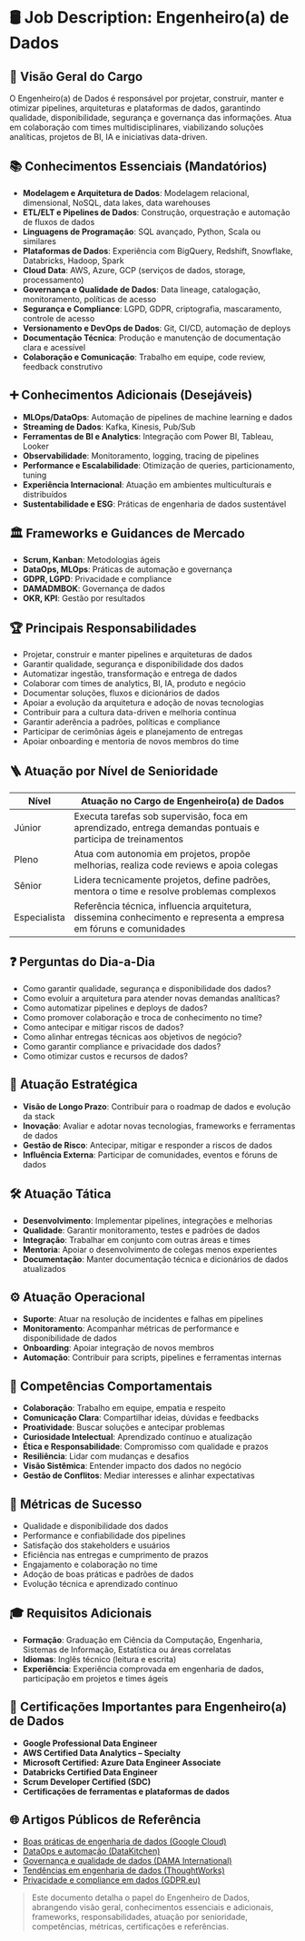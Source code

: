 <!--
---
title: "Job Description: Engenheiro de Dados"
description: "Descrição detalhada do papel de Engenheiro de Dados."
author: "Tiago N Pinto Silva"
created_date: "2024-06-10"
version: "1.0.0"
tags:
  - engenheiro-dados
  - job-description
categories:
  - Carreira
  - Tecnologia
language: "pt-BR"
---
-->
<!--
⚠️ Bloco acima: metadados para busca semântica e IA. Pode ser ignorado na leitura.
-->
# 🛢️ Job Description: Engenheiro(a) de Dados

## 🧐 Visão Geral do Cargo

O Engenheiro(a) de Dados é responsável por projetar, construir, manter e otimizar pipelines, arquiteturas e plataformas de dados, garantindo qualidade, disponibilidade, segurança e governança das informações. Atua em colaboração com times multidisciplinares, viabilizando soluções analíticas, projetos de BI, IA e iniciativas data-driven.

## 📚 Conhecimentos Essenciais (Mandatórios)

- **Modelagem e Arquitetura de Dados**: Modelagem relacional, dimensional, NoSQL, data lakes, data warehouses
- **ETL/ELT e Pipelines de Dados**: Construção, orquestração e automação de fluxos de dados
- **Linguagens de Programação**: SQL avançado, Python, Scala ou similares
- **Plataformas de Dados**: Experiência com BigQuery, Redshift, Snowflake, Databricks, Hadoop, Spark
- **Cloud Data**: AWS, Azure, GCP (serviços de dados, storage, processamento)
- **Governança e Qualidade de Dados**: Data lineage, catalogação, monitoramento, políticas de acesso
- **Segurança e Compliance**: LGPD, GDPR, criptografia, mascaramento, controle de acesso
- **Versionamento e DevOps de Dados**: Git, CI/CD, automação de deploys
- **Documentação Técnica**: Produção e manutenção de documentação clara e acessível
- **Colaboração e Comunicação**: Trabalho em equipe, code review, feedback construtivo

## ➕ Conhecimentos Adicionais (Desejáveis)

- **MLOps/DataOps**: Automação de pipelines de machine learning e dados
- **Streaming de Dados**: Kafka, Kinesis, Pub/Sub
- **Ferramentas de BI e Analytics**: Integração com Power BI, Tableau, Looker
- **Observabilidade**: Monitoramento, logging, tracing de pipelines
- **Performance e Escalabilidade**: Otimização de queries, particionamento, tuning
- **Experiência Internacional**: Atuação em ambientes multiculturais e distribuídos
- **Sustentabilidade e ESG**: Práticas de engenharia de dados sustentável

## 🏛️ Frameworks e Guidances de Mercado

- **Scrum, Kanban**: Metodologias ágeis
- **DataOps, MLOps**: Práticas de automação e governança
- **GDPR, LGPD**: Privacidade e compliance
- **DAMADMBOK**: Governança de dados
- **OKR, KPI**: Gestão por resultados

## 🏆 Principais Responsabilidades

- Projetar, construir e manter pipelines e arquiteturas de dados
- Garantir qualidade, segurança e disponibilidade dos dados
- Automatizar ingestão, transformação e entrega de dados
- Colaborar com times de analytics, BI, IA, produto e negócio
- Documentar soluções, fluxos e dicionários de dados
- Apoiar a evolução da arquitetura e adoção de novas tecnologias
- Contribuir para a cultura data-driven e melhoria contínua
- Garantir aderência a padrões, políticas e compliance
- Participar de cerimônias ágeis e planejamento de entregas
- Apoiar onboarding e mentoria de novos membros do time

## 🪜 Atuação por Nível de Senioridade

| Nível         | Atuação no Cargo de Engenheiro(a) de Dados                                                                                 |
|--------------|----------------------------------------------------------------------------------------------------------------------------|
| Júnior        | Executa tarefas sob supervisão, foca em aprendizado, entrega demandas pontuais e participa de treinamentos                  |
| Pleno         | Atua com autonomia em projetos, propõe melhorias, realiza code reviews e apoia colegas                                      |
| Sênior        | Lidera tecnicamente projetos, define padrões, mentora o time e resolve problemas complexos                                  |
| Especialista  | Referência técnica, influencia arquitetura, dissemina conhecimento e representa a empresa em fóruns e comunidades           |

## ❓ Perguntas do Dia-a-Dia

- Como garantir qualidade, segurança e disponibilidade dos dados?
- Como evoluir a arquitetura para atender novas demandas analíticas?
- Como automatizar pipelines e deploys de dados?
- Como promover colaboração e troca de conhecimento no time?
- Como antecipar e mitigar riscos de dados?
- Como alinhar entregas técnicas aos objetivos de negócio?
- Como garantir compliance e privacidade dos dados?
- Como otimizar custos e recursos de dados?

## 🎯 Atuação Estratégica

- **Visão de Longo Prazo**: Contribuir para o roadmap de dados e evolução da stack
- **Inovação**: Avaliar e adotar novas tecnologias, frameworks e ferramentas de dados
- **Gestão de Risco**: Antecipar, mitigar e responder a riscos de dados
- **Influência Externa**: Participar de comunidades, eventos e fóruns de dados

## 🛠️ Atuação Tática

- **Desenvolvimento**: Implementar pipelines, integrações e melhorias
- **Qualidade**: Garantir monitoramento, testes e padrões de dados
- **Integração**: Trabalhar em conjunto com outras áreas e times
- **Mentoria**: Apoiar o desenvolvimento de colegas menos experientes
- **Documentação**: Manter documentação técnica e dicionários de dados atualizados

## ⚙️ Atuação Operacional

- **Suporte**: Atuar na resolução de incidentes e falhas em pipelines
- **Monitoramento**: Acompanhar métricas de performance e disponibilidade de dados
- **Onboarding**: Apoiar integração de novos membros
- **Automação**: Contribuir para scripts, pipelines e ferramentas internas

## 🤝 Competências Comportamentais

- **Colaboração**: Trabalho em equipe, empatia e respeito
- **Comunicação Clara**: Compartilhar ideias, dúvidas e feedbacks
- **Proatividade**: Buscar soluções e antecipar problemas
- **Curiosidade Intelectual**: Aprendizado contínuo e atualização
- **Ética e Responsabilidade**: Compromisso com qualidade e prazos
- **Resiliência**: Lidar com mudanças e desafios
- **Visão Sistêmica**: Entender impacto dos dados no negócio
- **Gestão de Conflitos**: Mediar interesses e alinhar expectativas

## 📏 Métricas de Sucesso

- Qualidade e disponibilidade dos dados
- Performance e confiabilidade dos pipelines
- Satisfação dos stakeholders e usuários
- Eficiência nas entregas e cumprimento de prazos
- Engajamento e colaboração no time
- Adoção de boas práticas e padrões de dados
- Evolução técnica e aprendizado contínuo

## 🎓 Requisitos Adicionais

- **Formação**: Graduação em Ciência da Computação, Engenharia, Sistemas de Informação, Estatística ou áreas correlatas
- **Idiomas**: Inglês técnico (leitura e escrita)
- **Experiência**: Experiência comprovada em engenharia de dados, participação em projetos e times ágeis

## 🏅 Certificações Importantes para Engenheiro(a) de Dados

- **Google Professional Data Engineer**
- **AWS Certified Data Analytics – Specialty**
- **Microsoft Certified: Azure Data Engineer Associate**
- **Databricks Certified Data Engineer**
- **Scrum Developer Certified (SDC)**
- **Certificações de ferramentas e plataformas de dados**

## 🌐 Artigos Públicos de Referência

- [Boas práticas de engenharia de dados (Google Cloud)](https://cloud.google.com/architecture/data-engineering)
- [DataOps e automação (DataKitchen)](https://datakitchen.io/resources/)
- [Governança e qualidade de dados (DAMA International)](https://www.dama.org/content/body-knowledge)
- [Tendências em engenharia de dados (ThoughtWorks)](https://www.thoughtworks.com/radar)
- [Privacidade e compliance em dados (GDPR.eu)](https://gdpr.eu/)

<!-- summary:start -->
> Este documento detalha o papel do Engenheiro de Dados, abrangendo visão geral, conhecimentos essenciais e adicionais, frameworks, responsabilidades, atuação por senioridade, competências, métricas, certificações e referências.
<!-- summary:end --> 